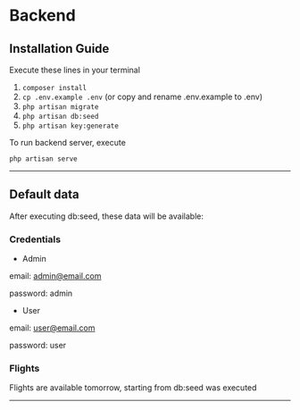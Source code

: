 # Backend

## Installation Guide

Execute these lines in your terminal

1. `composer install`
1. `cp .env.example .env` (or copy and rename .env.example to .env)
1. `php artisan migrate`
1. `php artisan db:seed`
1. `php artisan key:generate`

To run backend server, execute

`php artisan serve`

---

## Default data

After executing db:seed, these data will be available:

### Credentials

- Admin

email: <admin@email.com>

password: admin

- User

email: <user@email.com>

password: user

### Flights

Flights are available tomorrow, starting from db:seed was executed

---
